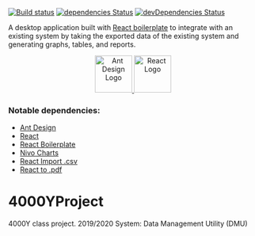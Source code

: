 [![Build status](https://ci.appveyor.com/api/projects/status/lkew75wu482ng6we?svg=true)](https://ci.appveyor.com/project/Taran-Dorland/4000yproject)
[![dependencies Status](https://david-dm.org/Taran-Dorland/4000YProject/status.svg)](https://david-dm.org/Taran-Dorland/4000YProject)
[![devDependencies Status](https://david-dm.org/Taran-Dorland/4000YProject/dev-status.svg)](https://david-dm.org/Taran-Dorland/4000YProject?type=dev)

A desktop application built with [React boilerplate](https://github.com/electron-react-boilerplate/electron-react-boilerplate) to integrate with an existing system by taking the exported data of the existing system and generating graphs, tables, and reports.

<p align="center">
<a href="https://ant.design/">
<img src="https://gw.alipayobjects.com/zos/rmsportal/KDpgvguMpGfqaHPjicRK.svg" alt="Ant Design Logo" width="75" height="75"/>
</a>
<a href="https://reactjs.org/">
<img src="https://gw.alipayobjects.com/zos/rmsportal/tXlLQhLvkEelMstLyHiN.svg" alt="React Logo" width="75" height="75"/>
</a>
</p>

### Notable dependencies:

- [Ant Design](https://ant.design/docs/react/introduce)
- [React](https://reactjs.org/docs/getting-started)
- [React Boilerplate](https://github.com/electron-react-boilerplate/electron-react-boilerplate)
- [Nivo Charts](https://github.com/plouc/nivo)
- [React Import .csv](https://www.npmjs.com/package/react-csv-reader)
- [React to .pdf](https://www.npmjs.com/package/react-to-pdf)

# 4000YProject

4000Y class project.
2019/2020
System: Data Management Utility (DMU)
